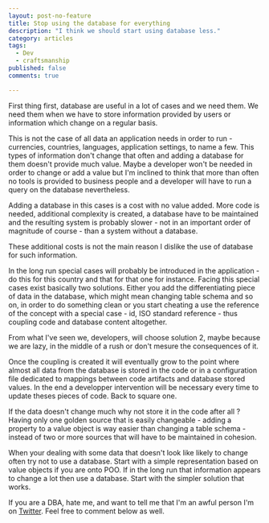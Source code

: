 ```yaml
---
layout: post-no-feature
title: Stop using the database for everything
description: "I think we should start using database less."
category: articles
tags:
  - Dev
  - craftsmanship
published: false
comments: true

---
```


First thing first, database are useful in a lot of cases and we need them. We need them when we have to store information provided by users or information which change on a regular basis.

This is not the case of all data an application needs in order to run - currencies, countries, languages, application settings, to name a few. This types of information don't change that often and adding a database for them doesn't provide much value. Maybe a developer won't be needed in order to change or add a value but I'm inclined to think that more than often no tools is provided to business people and a developer will have to run a query on the database nevertheless. 

Adding a database in this cases is a cost with no value added. More code is needed, additional complexity is created, a database have to be maintained and the resulting system is probably slower - not in an important order of magnitude of course - than a system without a database.

These additional costs is not the main reason I dislike the use of database for such information.

In the long run special cases will probably be introduced in the application - do this for this country and that for that one for instance. Facing this special cases exist basically two solutions. Either you add the differentiating piece of data in the database, which might mean changing table schema and so on, in order to do something clean or you start cheating a use the reference of the concept with a special case - id, ISO standard reference - thus coupling code and database content altogether.

From what I've seen we, developers, will choose solution 2, maybe because we are lazy, in the middle of a rush or don't mesure the consequences of it.

Once the coupling is created it will eventually grow to the point where almost all data from the database is stored in the code or in a configuration file dedicated to mappings between code artifacts and database stored values. In the end a developper intervention will be necessary every time to update theses pieces of code. Back to square one.

If the data doesn't change much why not store it in the code after all ? Having only one golden source that is easily changeable - adding a property to a value object is way easier than changing a table schema - instead of two or more sources that will have to be maintained in cohesion.

When your dealing with some data that doesn't look like likely to change often try not to use a database. Start with a simple representation based on value objects if you are onto POO. If in the long run that information appears to change a lot then use a database. Start with the simpler solution that works.


If you are a DBA, hate me, and want to tell me that I'm an awful person I'm on [Twitter](https://twitter.com/selrahcd). Feel free to comment below as well.